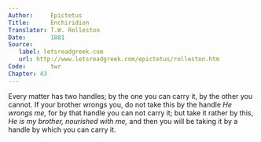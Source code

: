 ```yaml
---
Author:     Epictetus  
Title:      Enchiridion  
Translator: T.W. Rolleston  
Date:       1881  
Source:
   label: letsreadgreek.com
   url: http://www.letsreadgreek.com/epictetus/rolleston.htm
Code:       twr  
Chapter: 43
---
```


Every matter has two handles; by the one you can carry it, by the other you
cannot. If your brother wrongs you, do not take this by the handle *He wrongs
me,* for by that handle you can not carry it; but take it rather by this, *He
is my brother, nourished with me,* and then you will be taking it by a handle
by which you can carry it.


